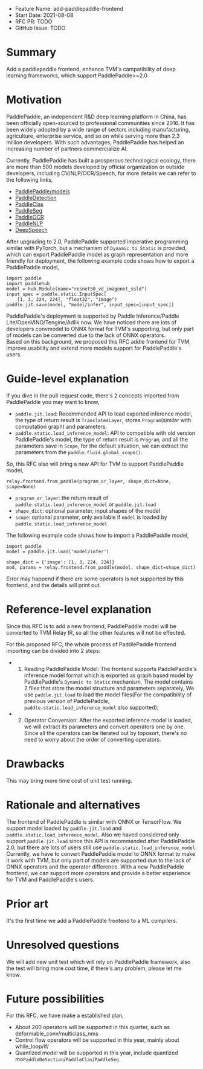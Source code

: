 - Feature Name: add-paddlepaddle-frontend
- Start Date: 2021-08-08
- RFC PR: TODO
- GitHub Issue: TODO

# Summary
[summary]: #summary

Add a paddlepaddle frontend, enhance TVM's campatibility of deep learning frameworks, which support PaddlePaddle>=2.0

# Motivation
[motivation]: #motivation

PaddlePaddle,  an independent R&D deep learning platform in China, has been officially open-sourced to professional communities since 2016. It has been widely adopted by a wide range of sectors including manufacturing, agriculture, enterprise service, and so on while serving more than 2.3 million developers. With such advantages, PaddlePaddle has helped an increasing number of partners commercialize AI.

Currently, PaddlePaddle has built a prosperous technological ecology,  there are more than 500 models developed by official organization or outside developers, including CV/NLP/OCR/Speech,  for more details we can refer to the following links,

- [PaddlePaddle/models](https://github.com/PaddlePaddle/models)
- [PaddleDetection](https://github.com/PaddlePaddle/PaddleDetection)
- [PaddleClas](https://github.com/PaddlePaddle/PaddleClas)
- [PaddleSeg](https://github.com/PaddlePaddle/PaddleSeg)
- [PaddleOCR](https://github.com/PaddlePaddle/PaddleOCR)
- [PaddleNLP](https://github.com/PaddlePaddle/PaddleNLP)
- [DeepSpeech](https://github.com/PaddlePaddle/DeepSpeech)

After upgrading to 2.0, PaddlePaddle supported imperative programming similar with PyTorch, but a mechanism of `Dynamic to Static` is provided, which can export PaddlePaddle model as graph representation and more friendly for deployment, the following example code shows how to export a PaddlePaddle model,

```
import paddle
import paddlehub
model = hub.Module(name="resnet50_vd_imagenet_ssld")
input_spec = paddle.static.InputSpec(
    [1, 3, 224, 224], "float32", "image")
paddle.jit.save(model, "model/infer", input_spec=[input_spec])
```

PaddlePaddle's deployment is supported by Paddle Inference/Paddle Lite/OpenVINO/Tengine/Adlik now. We have noticed there are lots of developers convmodel to ONNX format for TVM's supporting,  but only part of models can be converted due to the lack of ONNX operators.  
Based on this background, we proposed this RFC addle frontend for TVM,  improve usability  and extend more models support for PaddlePaddle's users.


# Guide-level explanation
[guide-level-explanation]: #guide-level-explanation

If you dive in the pull request code, there's 2 concepts imported from PaddlePaddle you may want to know,
- `paddle.jit.load`: Recommended API to load exported inference model, the type of return result is `TranslatedLayer`, stores `Program`(similar with computation graph) and parameters;
- `paddle.static.load_inference_model`: API to compatible with old version PaddlePaddle's model, the type of return result is `Program`, and all the parameters save in `Scope`, for the default situation, we can extract the parameters from the `paddle.fluid.global_scope()`.

So, this RFC also will bring a new API for TVM to support PaddlePaddle model,
```
relay.frontend.from_paddle(program_or_layer, shape_dict=None, scope=None)
```
- `program_or_layer`: the return result of `paddle.static.load_inference_model` or `paddle.jit.load`
- `shape_dict`: optional parameter, input shapes of the model
- `scope`: optional parameter, only available if `model` is loaded by `paddle.static.load_inference_model`

The following example code shows how to import a PaddlePaddle model,
```
import paddle
model = paddle.jit.load('model/infer')

shape_dict = {'image': [1, 3, 224, 224]}
mod, params = relay.frontend.from_paddle(model, shape_dict=shape_dict)
```

Error may happend if there are some operators is not supported by this frontend, and the details will print out.

# Reference-level explanation
[reference-level-explanation]: #reference-level-explanation

Since this RFC is to add a new frontend, PaddlePaddle model will be converted to TVM Relay IR, so all the other features will not be effected.

For this proposed RFC, the whole process of PaddlePaddle frontend importing can be divided into 2 steps:
- 1. Reading PaddlePaddle Model: The frontend supports PaddlePaddle's inference model format which is exported as graph based model by PaddlePaddle's `Dynamic to Static` mechanism, The model contains 2 files that store the model structure and parameters separately, We use `paddle.jit.load` to load the model files(For the compatibility of previous version of PaddlePaddle, `paddle.static.load_inference_model` also supported); 
- 2. Operator Conversion: After the exported inference model is loaded, we will extract its parameters and convert operators one by one. Since all the operators can be iterated out by toposort, there's no need to worry about the order of converting operators. 

# Drawbacks
[drawbacks]: #drawbacks

This may bring more time cost of unit test running.

# Rationale and alternatives
[rationale-and-alternatives]: #rationale-and-alternatives

The frontend of PaddlePaddle is similar with ONNX or TensorFlow. We support model loaded by `paddle.jit.load` and `paddle.static.load_inference_model`. Also we haved considered only support `paddle.jit.load` since this API is recommended after PaddlePaddle 2.0, but there are lots of users still use `paddle.static.load_inference_model`.
Currently, we have to convert PaddlePaddle model to ONNX format to make it work with TVM, but only part of models are supported due to the lack of ONNX operators and the operator difference. With a new PaddlePaddle frontend, we can support more operators and provide a better experience for TVM and PaddlePaddle's users.

# Prior art
[prior-art]: #prior-art

It's the first time we add a PaddlePaddle frontend to a ML compilers.

# Unresolved questions
[unresolved-questions]: #unresolved-questions

We will add new unit test which will rely on PaddlePaddle framework, also the test will bring more cost time, if there's any problem, please let me know.

# Future possibilities
[future-possibilities]: #future-possibilities

For this RFC, we have make a established plan,

- About 200 operators will be supported in this quarter, such as deformable_conv/multiclass_nms
- Control flow operators will be supported in this year,  mainly about while_loop/if/
- Quantized model will be supported in this year, include quantized mo`PaddleDetection`/`PaddleClas`/`PaddleSeg`
